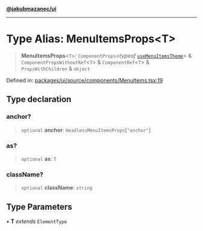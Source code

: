 [**@jakubmazanec/ui**](../README.md)

---

# Type Alias: MenuItemsProps\<T\>

> **MenuItemsProps**\<`T`\>: `ComponentProps`\<_typeof_
> [`useMenuItemsTheme`](../functions/useMenuItemsTheme.md)\> & `ComponentPropsWithoutRef`\<`T`\> &
> `ComponentRef`\<`T`\> & `PropsWithChildren` & `object`

Defined in:
[packages/ui/source/components/MenuItems.tsx:19](https://github.com/jakubmazanec/tools/blob/40ba1fb8bbde716fbe797d7886fffe14521e098a/packages/ui/source/components/MenuItems.tsx#L19)

## Type declaration

### anchor?

> `optional` **anchor**: `HeadlessMenuItemsProps`\[`"anchor"`\]

### as?

> `optional` **as**: `T`

### className?

> `optional` **className**: `string`

## Type Parameters

• **T** _extends_ `ElementType`
